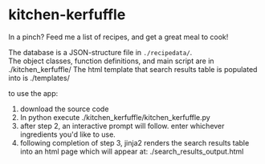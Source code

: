 # kitchen-kerfuffle
In a pinch? Feed me a list of recipes, and get a great meal to cook!

The database is a JSON-structure file in `./recipedata/`. <br>
The object classes, function definitions, and main script are in ./kitchen_kerfuffle/
The html template that search results table is populated into is ./templates/  

to use the app: 
1) download the source code
2) In python execute ./kitchen_kerfuffle/kitchen_kerfuffle.py
3) after step 2, an interactive prompt will follow. enter whichever ingredients you'd like to use.
4) following completion of step 3, jinja2 renders the search results table into an html page which will appear at: ./search_results_output.html

